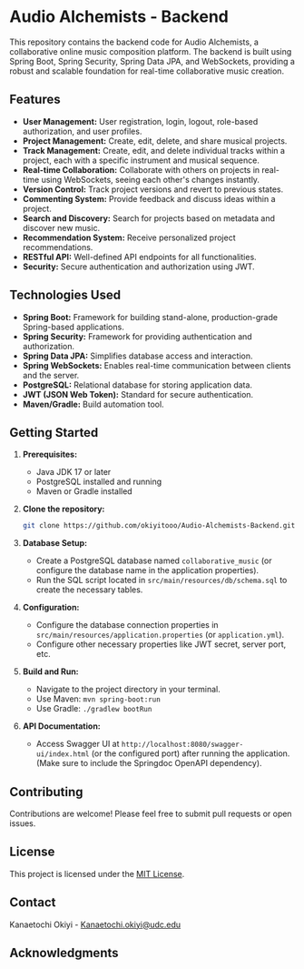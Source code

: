 
# Audio Alchemists - Backend

This repository contains the backend code for Audio Alchemists, a collaborative online music composition platform. The backend is built using Spring Boot, Spring Security, Spring Data JPA, and WebSockets, providing a robust and scalable foundation for real-time collaborative music creation.

## Features

* **User Management:** User registration, login, logout, role-based authorization, and user profiles.
* **Project Management:** Create, edit, delete, and share musical projects.
* **Track Management:** Create, edit, and delete individual tracks within a project, each with a specific instrument and musical sequence.
* **Real-time Collaboration:** Collaborate with others on projects in real-time using WebSockets, seeing each other's changes instantly.
* **Version Control:** Track project versions and revert to previous states.
* **Commenting System:** Provide feedback and discuss ideas within a project.
* **Search and Discovery:** Search for projects based on metadata and discover new music.
* **Recommendation System:** Receive personalized project recommendations.
* **RESTful API:** Well-defined API endpoints for all functionalities.
* **Security:** Secure authentication and authorization using JWT.

## Technologies Used

* **Spring Boot:** Framework for building stand-alone, production-grade Spring-based applications.
* **Spring Security:** Framework for providing authentication and authorization.
* **Spring Data JPA:** Simplifies database access and interaction.
* **Spring WebSockets:** Enables real-time communication between clients and the server.
* **PostgreSQL:** Relational database for storing application data.
* **JWT (JSON Web Token):** Standard for secure authentication.
* **Maven/Gradle:** Build automation tool.


## Getting Started

1. **Prerequisites:**
    * Java JDK 17 or later
    * PostgreSQL installed and running
    * Maven or Gradle installed

2. **Clone the repository:**
   ```bash
   git clone https://github.com/okiyitooo/Audio-Alchemists-Backend.git
   ```

3. **Database Setup:**
    * Create a PostgreSQL database named `collaborative_music` (or configure the database name in the application properties).
    * Run the SQL script located in `src/main/resources/db/schema.sql` to create the necessary tables.

4. **Configuration:**
    * Configure the database connection properties in `src/main/resources/application.properties` (or `application.yml`).
    * Configure other necessary properties like JWT secret, server port, etc.

5. **Build and Run:**
    * Navigate to the project directory in your terminal.
    * Use Maven: `mvn spring-boot:run`
    * Use Gradle: `./gradlew bootRun`

6. **API Documentation:**
    * Access Swagger UI at `http://localhost:8080/swagger-ui/index.html` (or the configured port) after running the application.  (Make sure to include the Springdoc OpenAPI dependency).


## Contributing

Contributions are welcome! Please feel free to submit pull requests or open issues.

## License

This project is licensed under the [MIT License](LICENSE).


## Contact

Kanaetochi Okiyi - Kanaetochi.okiyi@udc.edu


## Acknowledgments

